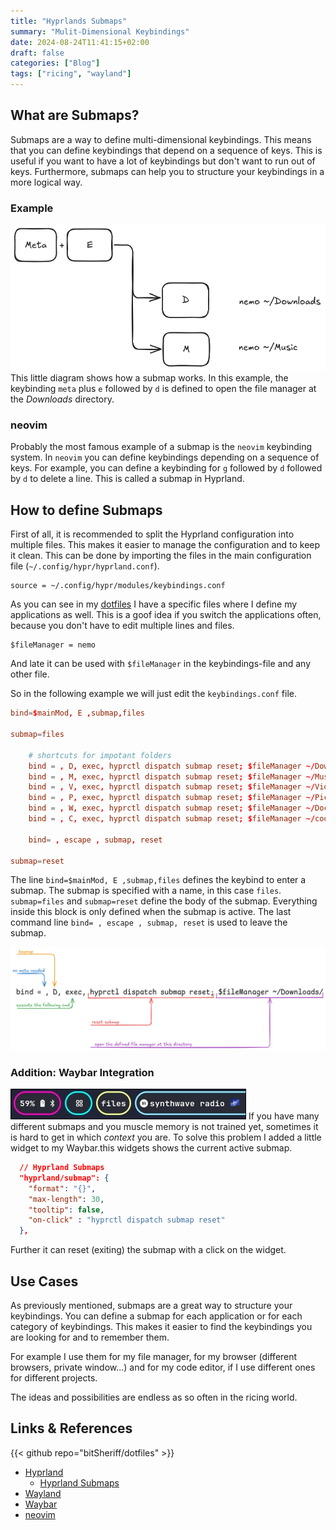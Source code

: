 ```yaml
---
title: "Hyprlands Submaps"
summary: "Mulit-Dimensional Keybindings"
date: 2024-08-24T11:41:15+02:00
draft: false
categories: ["Blog"]
tags: ["ricing", "wayland"]
---
```


## What are Submaps?

Submaps are a way to define multi-dimensional keybindings. This means that you can define keybindings that depend on a sequence of keys. This is useful if you want to have a lot of keybindings but don't want to run out of keys. Furthermore, submaps can help you to structure your keybindings in a more logical way.

### Example

![](./keypresses.png)
This little diagram shows how a submap works. In this example, the keybinding `meta` plus `e` followed by `d` is defined to open the file manager at the _Downloads_ directory.

### neovim

Probably the most famous example of a submap is the `neovim` keybinding system. In `neovim` you can define keybindings depending on a sequence of keys. For example, you can define a keybinding for `g` followed by `d` followed by `d` to delete a line. This is called a submap in Hyprland.

## How to define Submaps

First of all, it is recommended to split the Hyprland configuration into multiple files. This makes it easier to manage the configuration and to keep it clean. This can be done by importing the files in the main configuration file (`~/.config/hypr/hyprland.conf`).

```
source = ~/.config/hypr/modules/keybindings.conf
```

As you can see in my [dotfiles](github.com/bitSheriff/dotfiles) I have a specific files where I define my applications as well. This is a goof idea if you switch the applications often, because you don't have to edit multiple lines and files.

```
$fileManager = nemo
```

And late it can be used with `$fileManager` in the keybindings-file and any other file.

So in the following example we will just edit the `keybindings.conf` file.

```conf
bind=$mainMod, E ,submap,files

submap=files

    # shortcuts for impotant folders
    bind = , D, exec, hyprctl dispatch submap reset; $fileManager ~/Downloads/
    bind = , M, exec, hyprctl dispatch submap reset; $fileManager ~/Music/
    bind = , V, exec, hyprctl dispatch submap reset; $fileManager ~/Videos/
    bind = , P, exec, hyprctl dispatch submap reset; $fileManager ~/Pictures/
    bind = , W, exec, hyprctl dispatch submap reset; $fileManager ~/Documents/
    bind = , C, exec, hyprctl dispatch submap reset; $fileManager ~/code/

    bind= , escape , submap, reset

submap=reset

```

The line `bind=$mainMod, E ,submap,files` defines the keybind to enter a submap. The submap is specified with a name, in this case `files`.
`submap=files` and `submap=reset` define the body of the submap. Everything inside this block is only defined when the submap is active.
The last command line `bind= , escape , submap, reset` is used to leave the submap.

![](./cmd-definition.png)

### Addition: Waybar Integration

![](./waybar.jpg)
If you have many different submaps and you muscle memory is not trained yet, sometimes it is hard to get in which _context_ you are. To solve this problem I added a little widget to my Waybar.this widgets shows the current active submap.

```json
  // Hyprland Submaps
  "hyprland/submap": {
    "format": "{}",
    "max-length": 30,
    "tooltip": false,
    "on-click" : "hyprctl dispatch submap reset"
  },

```

Further it can reset (exiting) the submap with a click on the widget.

## Use Cases

As previously mentioned, submaps are a great way to structure your keybindings. You can define a submap for each application or for each category of keybindings. This makes it easier to find the keybindings you are looking for and to remember them.

For example I use them for my file manager, for my browser (different browsers, private window...) and for my code editor, if I use different ones for different projects.

The ideas and possibilities are endless as so often in the ricing world.

## Links & References

{{< github repo="bitSheriff/dotfiles" >}}

- [Hyprland](https://hyprland.org/)
  - [Hyprland Submaps](https://wiki.hyprland.org/Configuring/Binds/#submapshttps://hyprland.org/docs/submaps)
- [Wayland](https://wayland.freedesktop.org/)
- [Waybar](https://github.com/Alexays/Waybar)
- [neovim](https://neovim.io/)
